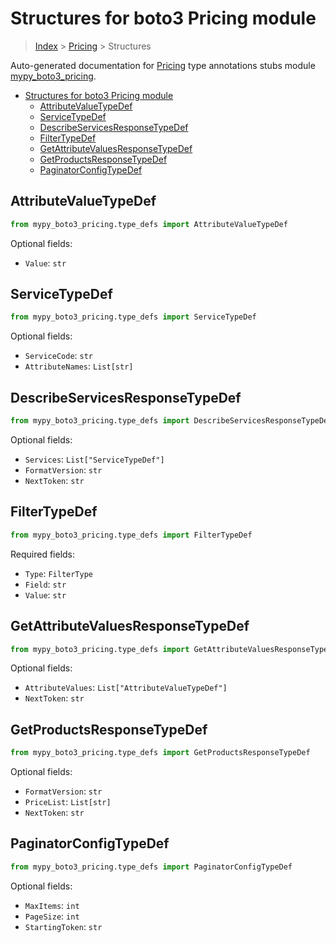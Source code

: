 # Structures for boto3 Pricing module

> [Index](../index.md) > [Pricing](./index.md) > Structures

Auto-generated documentation for [Pricing](https://boto3.amazonaws.com/v1/documentation/api/latest/reference/services/pricing.html#Pricing)
type annotations stubs module [mypy_boto3_pricing](https://pypi.org/project/mypy-boto3-pricing/).

- [Structures for boto3 Pricing module](#structures-for-boto3-pricing-module)
  - [AttributeValueTypeDef](#attributevaluetypedef)
  - [ServiceTypeDef](#servicetypedef)
  - [DescribeServicesResponseTypeDef](#describeservicesresponsetypedef)
  - [FilterTypeDef](#filtertypedef)
  - [GetAttributeValuesResponseTypeDef](#getattributevaluesresponsetypedef)
  - [GetProductsResponseTypeDef](#getproductsresponsetypedef)
  - [PaginatorConfigTypeDef](#paginatorconfigtypedef)

## AttributeValueTypeDef

```python
from mypy_boto3_pricing.type_defs import AttributeValueTypeDef
```




Optional fields:
- `Value`: `str`


## ServiceTypeDef

```python
from mypy_boto3_pricing.type_defs import ServiceTypeDef
```




Optional fields:
- `ServiceCode`: `str`
- `AttributeNames`: `List[str]`


## DescribeServicesResponseTypeDef

```python
from mypy_boto3_pricing.type_defs import DescribeServicesResponseTypeDef
```




Optional fields:
- `Services`: `List["ServiceTypeDef"]`
- `FormatVersion`: `str`
- `NextToken`: `str`


## FilterTypeDef

```python
from mypy_boto3_pricing.type_defs import FilterTypeDef
```


Required fields:
- `Type`: `FilterType`
- `Field`: `str`
- `Value`: `str`




## GetAttributeValuesResponseTypeDef

```python
from mypy_boto3_pricing.type_defs import GetAttributeValuesResponseTypeDef
```




Optional fields:
- `AttributeValues`: `List["AttributeValueTypeDef"]`
- `NextToken`: `str`


## GetProductsResponseTypeDef

```python
from mypy_boto3_pricing.type_defs import GetProductsResponseTypeDef
```




Optional fields:
- `FormatVersion`: `str`
- `PriceList`: `List[str]`
- `NextToken`: `str`


## PaginatorConfigTypeDef

```python
from mypy_boto3_pricing.type_defs import PaginatorConfigTypeDef
```




Optional fields:
- `MaxItems`: `int`
- `PageSize`: `int`
- `StartingToken`: `str`

